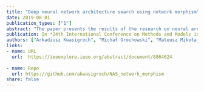 ```yaml
---
title: "Deep neural network architecture search using network morphism"
date: 2019-08-01
publication_types: ["1"]
abstract: "The paper presents the results of the research on neural architecture search (NAS) algorithm. We utilized the hill climbing algorithm to search for well-performing structures of deep convolutional neural network. Moreover, we used the function preserving transformations which enabled the effective operation of the algorithm in a short period of time. The network obtained with the advantage of NAS was validated on skin lesion classification problem. We compared the parameters and performance of the automatically generated neural structure with the architectures selected manually, reported by the authors in previous papers. The obtained structure achieved comparable results to hand-designed networks, but with much fewer parameters then manually crafted architectures."
publication: In *24th International Conference on Methods and Models in Automation and Robotics (MMAR)*
authors: ["Arkadiusz Kwasigroch", "Michał Grochowski", "Mateusz Mikołajczyk"]
links:
- name: URL
  url:  https://ieeexplore.ieee.org/abstract/document/8864624
  
- name: Repo
  url: https://github.com/akwasigroch/NAS_network_morphism
share: false
---
```


